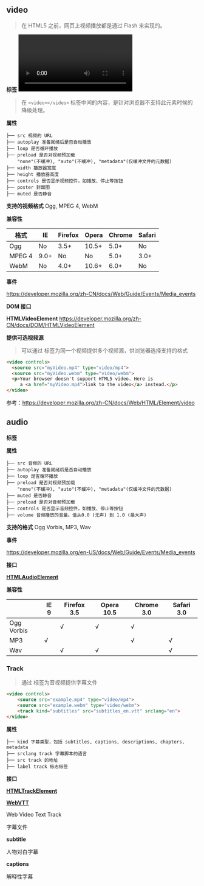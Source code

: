 ## video

> 在 HTML5 之前，网页上视频播放都是通过 Flash 来实现的。



**标签** <video></video>

> 在 `<video></video>` 标签中间的内容，是针对浏览器不支持此元素时候的降级处理。

**属性**

```
├── src 视频的 URL
├── autoplay 准备就绪后是否自动播放
├── loop 是否循环播放
├── preload 是否对视频预加载
	"none"(不缓冲), "auto"(不缓冲), "metadata"(仅缓冲文件的元数据)
├── width 播放器宽度
├── height 播放器高度
├── controls 是否显示视频控件，如播放、停止等按钮
├── poster 封面图
├── muted 是否静音
```

**支持的视频格式** Ogg, MPEG 4, WebM

**兼容性**

| 格式     | IE   | Firefox | Opera | Chrome | Safari |
| ------ | ---- | ------- | ----- | ------ | ------ |
| Ogg    | No   | 3.5+    | 10.5+ | 5.0+   | No     |
| MPEG 4 | 9.0+ | No      | No    | 5.0+   | 3.0+   |
| WebM   | No   | 4.0+    | 10.6+ | 6.0+   | No     |

**事件**

<https://developer.mozilla.org/zh-CN/docs/Web/Guide/Events/Media_events>

**DOM 接口**

**HTMLVideoElement** https://developer.mozilla.org/zh-CN/docs/DOM/HTMLVideoElement

**提供可选视频源**

> 可以通过 <source> 标签为同一个视频提供多个视频源，供浏览器选择支持的格式

```html
<video controls>
  <source src="myVideo.mp4" type="video/mp4">
  <source src="myVideo.webm" type="video/webm">
  <p>Your browser doesn't support HTML5 video. Here is
     a <a href="myVideo.mp4">link to the video</a> instead.</p>
</video>
```

参考：<https://developer.mozilla.org/zh-CN/docs/Web/HTML/Element/video>



## audio

**标签** <audio></audio>

**属性**

```
├── src 音频的 URL
├── autoplay 准备就绪后是否自动播放
├── loop 是否循环播放
├── preload 是否对视频预加载
	"none"(不缓冲), "auto"(不缓冲), "metadata"(仅缓冲文件的元数据)
├── muted 是否静音
├── preload 是否对音频预加载
├── controls 是否显示音频控件，如播放、停止等按钮
├── volume 音频播放的音量。值从0.0 (无声) 到 1.0 (最大声)
```

**支持的格式** Ogg Vorbis, MP3, Wav

**事件**

https://developer.mozilla.org/en-US/docs/Web/Guide/Events/Media_events

**接口**

**[HTMLAudioElement](<https://developer.mozilla.org/zh-CN/docs/Web/API/HTMLAudioElement>)**

**兼容性**

|            | IE 9 | Firefox 3.5 | Opera 10.5 | Chrome 3.0 | Safari 3.0 |
| ---------- | ---- | ----------- | ---------- | ---------- | ---------- |
| Ogg Vorbis |      | √           | √          | √          |            |
| MP3        | √    |             |            | √          | √          |
| Wav        |      | √           | √          |            | √          |



### Track

> 通过 <track> 标签为音视频提供字幕文件

```html
<video controls>
    <source src="example.mp4" type="video/mp4">
    <source src="example.webm" type="video/webm">
    <track kind="subtitles" src="subtitles_en.vtt" srclang="en">
</video>
```

**属性**

```
├── kind 字幕类型，包括 subtitles, captions, descriptions, chapters, metadata
├── srclang track 字幕脚本的语言
├── src track 的地址
├── label track 标志标签
```

**接口**

**[HTMLTrackElement](<https://developer.mozilla.org/en-US/docs/Web/API/HTMLTrackElement>)**



**[WebVTT](<https://developer.mozilla.org/en-US/docs/Web/API/Web_Video_Text_Tracks_Format>)**

Web Video Text Track

字幕文件



**subtitle**

人物对白字幕



**captions**

解释性字幕